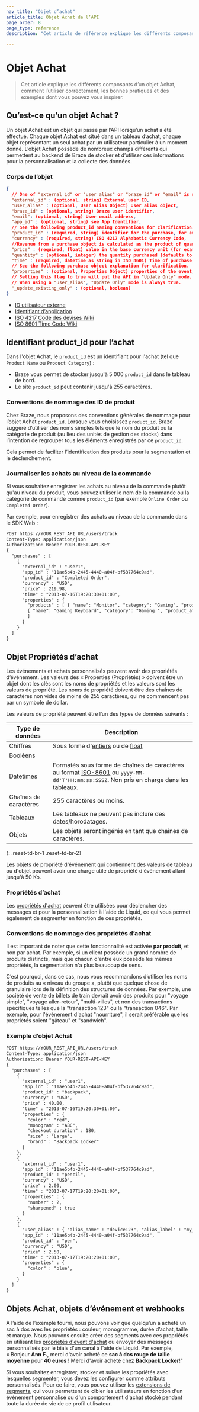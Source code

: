 ```yaml
---
nav_title: "Objet d’achat"
article_title: Objet Achat de l’API
page_order: 8
page_type: reference
description: "Cet article de référence explique les différents composants d’un objet Achat, comment l’utiliser correctement et des exemples dont vous pouvez vous inspirer."

---
```


# Objet Achat

> Cet article explique les différents composants d’un objet Achat, comment l’utiliser correctement, les bonnes pratiques et des exemples dont vous pouvez vous inspirer.

## Qu’est-ce qu’un objet Achat ?

Un objet Achat est un objet qui passe par l’API lorsqu’un achat a été effectué. Chaque objet Achat est situé dans un tableau d’achat, chaque objet représentant un seul achat par un utilisateur particulier à un moment donné. L’objet Achat possède de nombreux champs différents qui permettent au backend de Braze de stocker et d’utiliser ces informations pour la personnalisation et la collecte des données.

### Corps de l’objet

```json
{
  // One of "external_id" or "user_alias" or "braze_id" or "email" is required.
  "external_id" : (optional, string) External user ID,
  "user_alias" : (optional, User Alias Object) User alias object,
  "braze_id" : (optional, string) Braze user identifier,
  "email": (optional, string) User email address,
  "app_id" : (optional, string) see App Identifier,
  // See the following product_id naming conventions for clarification.
  "product_id" : (required, string) identifier for the purchase, for example, Product Name or Product Category,
  "currency" : (required, string) ISO 4217 Alphabetic Currency Code,
  //Revenue from a purchase object is calculated as the product of quantity and price.
  "price" : (required, float) value in the base currency unit (for example, Dollars for USD, Yen for JPY),
  "quantity" : (optional, integer) the quantity purchased (defaults to 1, must be <= 100 -- currently, Braze treats a quantity _X_ as _X_ separate purchases with quantity 1),
  "time" : (required, datetime as string in ISO 8601) Time of purchase,
  // See the following purchase object explanation for clarification.
  "properties" : (optional, Properties Object) properties of the event,
  // Setting this flag to true will put the API in "Update Only" mode.
  // When using a "user_alias", "Update Only" mode is always true.
  "_update_existing_only" : (optional, boolean)
}
```

- [ID utilisateur externe]({{site.baseurl}}/api/basics/#user-ids)
- [Identifiant d’application]({{site.baseurl}}/api/identifier_types/)
- [ISO 4217 Code des devises Wiki][20]
- [ISO 8601 Time Code Wiki][22]

## Identifiant product_id pour l’achat

Dans l'objet Achat, le `product_id` est un identifiant pour l'achat (tel que `Product Name` ou `Product Category`) :

- Braze vous permet de stocker jusqu'à 5 000 `product_id` dans le tableau de bord.
- Le site `product_id` peut contenir jusqu'à 255 caractères.

### Conventions de nommage des ID de produit

Chez Braze, nous proposons des conventions générales de nommage pour l’objet Achat `product_id`. Lorsque vous choisissez `product_id`, Braze suggère d’utiliser des noms simples tels que le nom du produit ou la catégorie de produit (au lieu des unités de gestion des stocks) dans l’intention de regrouper tous les éléments enregistrés par ce `product_id`.

Cela permet de faciliter l’identification des produits pour la segmentation et le déclenchement.

### Journaliser les achats au niveau de la commande

Si vous souhaitez enregistrer les achats au niveau de la commande plutôt qu'au niveau du produit, vous pouvez utiliser le nom de la commande ou la catégorie de commande comme `product_id` (par exemple `Online Order` ou `Completed Order`).

Par exemple, pour enregistrer des achats au niveau de la commande dans le SDK Web :

```html
POST https://YOUR_REST_API_URL/users/track
Content-Type: application/json
Authorization: Bearer YOUR-REST-API-KEY
{
  "purchases" : [
    {
      "external_id" : "user1",
      "app_id" : "11ae5b4b-2445-4440-a04f-bf537764c9ad",
      "product_id" : "Completed Order",
      "currency" : "USD",
      "price" : 219.98,
      "time" : "2013-07-16T19:20:30+01:00",
      "properties" : {
        "products" : [ { "name": "Monitor", "category": "Gaming", "product_amount": 19.99, },
        { "name": "Gaming Keyboard", "category": "Gaming ", "product_amount": 199.99, }
        ]
      }
    }
  ]
}
```

## Objet Propriétés d’achat

Les événements et achats personnalisés peuvent avoir des propriétés d’événement. Les valeurs des « Properties (Propriétés) » doivent être un objet dont les clés sont les noms de propriétés et les valeurs sont les valeurs de propriété. Les noms de propriété doivent être des chaînes de caractères non vides de moins de 255 caractères, qui ne commencent pas par un symbole de dollar. 

Les valeurs de propriété peuvent être l’un des types de données suivants :

| Type de données | Description |
| --- | --- |
| Chiffres | Sous forme d'[entiers](https://en.wikipedia.org/wiki/Integer) ou de [float](https://en.wikipedia.org/wiki/Floating-point_arithmetic) |
| Booléens |  |
| Datetimes | Formatés sous forme de chaînes de caractères au format [ISO-8601](https://en.wikipedia.org/wiki/ISO_8601) ou `yyyy-MM-dd'T'HH:mm:ss:SSSZ`. Non pris en charge dans les tableaux. |
| Chaînes de caractères | 255 caractères ou moins. |
| Tableaux | Les tableaux ne peuvent pas inclure des dates/horodatages. |
| Objets | Les objets seront ingérés en tant que chaînes de caractères. |
{: .reset-td-br-1 .reset-td-br-2}

Les objets de propriété d'événement qui contiennent des valeurs de tableau ou d'objet peuvent avoir une charge utile de propriété d'événement allant jusqu'à 50 Ko.

### Propriétés d’achat

Les [propriétés d'achat]({{site.baseurl}}/user_guide/data_and_analytics/custom_data/purchase_events/#purchase-properties) peuvent être utilisées pour déclencher des messages et pour la personnalisation à l'aide de Liquid, ce qui vous permet également de segmenter en fonction de ces propriétés.

### Conventions de nommage des propriétés d’achat

Il est important de noter que cette fonctionnalité est activée **par produit**, et non par achat. Par exemple, si un client possède un grand nombre de produits distincts, mais que chacun d'entre eux possède les mêmes propriétés, la segmentation n'a plus beaucoup de sens.

C’est pourquoi, dans ce cas, nous vous recommandons d’utiliser les noms de produits au « niveau du groupe », plutôt que quelque chose de granulaire lors de la définition des structures de données. Par exemple, une société de vente de billets de train devrait avoir des produits pour "voyage simple", "voyage aller-retour", "multi-villes", et non des transactions spécifiques telles que la "transaction 123" ou la "transaction 046". Par exemple, pour l'événement d'achat "nourriture", il serait préférable que les propriétés soient "gâteau" et "sandwich".

### Exemple d’objet Achat
```html
POST https://YOUR_REST_API_URL/users/track
Content-Type: application/json
Authorization: Bearer YOUR-REST-API-KEY
{
  "purchases" : [
    {
      "external_id" : "user1",
      "app_id" : "11ae5b4b-2445-4440-a04f-bf537764c9ad",
      "product_id" : "backpack",
      "currency" : "USD",
      "price" : 40.00,
      "time" : "2013-07-16T19:20:30+01:00",
      "properties" : {
        "color" : "red",
        "monogram" : "ABC",
        "checkout_duration" : 180,
        "size" : "Large",
        "brand" : "Backpack Locker"
      }
    },
    {
      "external_id" : "user1",
      "app_id" : "11ae5b4b-2445-4440-a04f-bf537764c9ad",
      "product_id" : "pencil",
      "currency" : "USD",
      "price" : 2.00,
      "time" : "2013-07-17T19:20:20+01:00",
      "properties" : {
        "number" : 2,
        "sharpened" : true
      }
    },
    {
      "user_alias" : { "alias_name" : "device123", "alias_label" : "my_device_identifier"},
      "app_id" : "11ae5b4b-2445-4440-a04f-bf537764c9ad",
      "product_id" : "pen",
      "currency" : "USD",
      "price" : 2.50,
      "time" : "2013-07-17T19:20:20+01:00",
      "properties" : {
        "color" : "blue",
      }
    }
  ]
}
```

## Objets Achat, objets d’événement et webhooks

À l’aide de l’exemple fourni, nous pouvons voir que quelqu’un a acheté un sac à dos avec les propriétés : couleur, monogramme, durée d’achat, taille et marque. Nous pouvons ensuite créer des segments avec ces propriétés en utilisant les [propriétés d'event d'achat][2] ou envoyer des messages personnalisés par le biais d'un canal à l'aide de Liquid. Par exemple, « Bonjour **Ann F.**, merci d'avoir acheté ce **sac à dos rouge de taille moyenne** pour **40 euros** ! Merci d'avoir acheté chez **Backpack Locker**!"

Si vous souhaitez enregistrer, stocker et suivre les propriétés avec lesquelles segmenter, vous devez les configurer comme attributs personnalisés. Pour ce faire, vous pouvez utiliser les [extensions de segments]({{site.baseurl}}/user_guide/engagement_tools/segments/segment_extension/), qui vous permettent de cibler les utilisateurs en fonction d'un événement personnalisé ou d'un comportement d'achat stocké pendant toute la durée de vie de ce profil utilisateur.

[2]: {{site.baseurl}}/user_guide/data_and_analytics/custom_data/purchase_events/#purchase-properties
[20]: http://en.wikipedia.org/wiki/ISO_4217 "Code devise ISO 4217"
[21]: {{site.baseurl}}/api/api_key/#the-app-identifier-api-key
[22]: https://en.wikipedia.org/wiki/ISO_8601 "Code temporel ISO 8601"
[23]: {{site.baseurl}}/api/basics/#external-user-id-explanation
